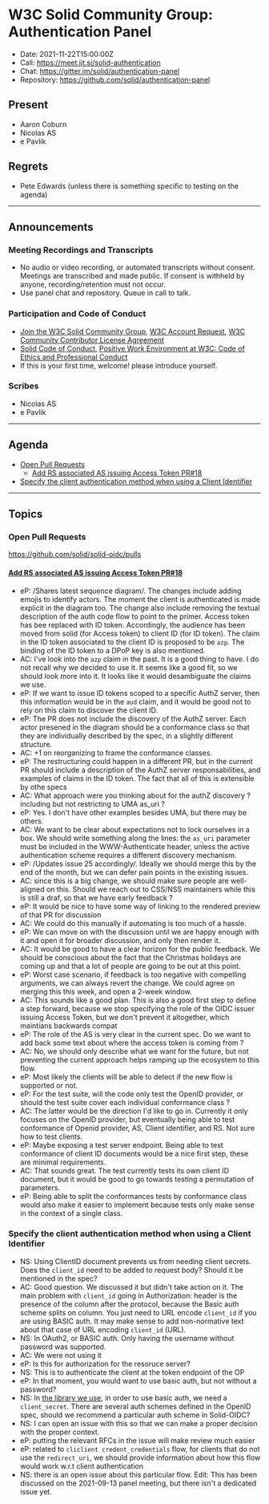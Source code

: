 # W3C Solid Community Group: Authentication Panel

* Date: 2021-11-22T15:00:00Z
* Call: https://meet.jit.si/solid-authentication
* Chat: https://gitter.im/solid/authentication-panel
* Repository: https://github.com/solid/authentication-panel

## Present
* Aaron Coburn
* Nicolas AS
* e Pavlik

## Regrets
* Pete Edwards (unless there is something specific to testing on the agenda)

---

## Announcements

### Meeting Recordings and Transcripts
* No audio or video recording, or automated transcripts without consent. Meetings are transcribed and made public. If consent is withheld by anyone, recording/retention must not occur.
* Use panel chat and repository. Queue in call to talk.


### Participation and Code of Conduct
* [Join the W3C Solid Community Group](https://www.w3.org/community/solid/join), [W3C Account Request](http://www.w3.org/accounts/request), [W3C Community Contributor License Agreement](https://www.w3.org/community/about/agreements/cla/)
* [Solid Code of Conduct](https://github.com/solid/process/blob/master/code-of-conduct.md), [Positive Work Environment at W3C: Code of Ethics and Professional Conduct](https://github.com/solid/process/blob/master/code-of-conduct.md)
* If this is your first time, welcome! please introduce yourself.


### Scribes
* Nicolas AS
* e Pavlik

---

## Agenda

* [Open Pull Requests](https://github.com/solid/solid-oidc/pulls)
  * [Add RS associated AS issuing Access Token PR#18](https://github.com/solid/solid-oidc/pull/18)
* [Specify the client authentication method when using a Client Identifier](https://github.com/solid/authentication-panel/issues/201)

---

## Topics

### Open Pull Requests

https://github.com/solid/solid-oidc/pulls

#### [Add RS associated AS issuing Access Token PR#18](https://github.com/solid/solid-oidc/pull/18)

* eP: /Shares latest sequence diagram/. The changes include adding emojis to identify actors. The moment the client is authenticated is made explicit in the diagram too. The change also include removing the textual description of the auth code flow to point to the primer. Access token has bee replaced with ID token. Accordingly, the audience has been moved from solid (for Access token) to client ID (for ID token). The claim in the ID token associated to the client ID is proposed to be `azp`. The binding of the ID token to a DPoP key is also mentioned.
* AC: I've look into the `azp` claim in the past. It is a good thing to have. I do not recall why we decided to use it. It seems like a good fit, so we should look more into it. It looks like it would desambiguate the claims we use.
* eP: If we want to issue ID tokens scoped to a specific AuthZ server, then this information would be in the `aud` claim, and it would be good not to rely on this claim to discover the client ID.
* eP: The PR does not include the discovery of the AuthZ server. Each actor presened in the diagram should be a conformance class so that they are individually described by the spec, in a slightly different structure. 
* AC: +1 on reorganizing to frame the conformance classes.
* eP: The restructuring could happen in a different PR, but in the current PR should include a description of the AuthZ server responsabilities, and examples of claims in the ID token. The fact that all of this is extensible by othe specs
* AC: What approach were you thinking about for the authZ discovery ? including but not restricting to UMA as_uri ?
* eP: Yes. I don't have other examples besides UMA, but there may be others.
* AC: We want to be clear about expectations not to lock ourselves in a box. We should write something along the lines: the `as_uri` parameter must be included in the WWW-Authenticate header, unless the active authentication scheme requires a different discovery mechanism. 
* eP: /Updates issue 25 accordingly/. Ideally we should merge this by the end of the month, but we can defer pain points in the existing issues.
* AC: since this is a big change, we should make sure people are well-aligned on this. Should we reach out to CSS/NSS maintainers while this is still a draf, so that we have early feedback ?
* eP: It would be nice to have some way of linking to the rendered preview of that PR for discussion
* AC: We could do this manually if automating is too much of a hassle.
* eP: We can move on with the discussion until we are happy enough with it and open it for broader discussion, and only then render it.
* AC: It would be good to have a clear horizon for the public feedback. We should be conscious about the fact that the Christmas holidays are coming up and that a lot of people are going to be out at this point.
* eP: Worst case scenario, if feedback is too negative with compelling arguments, we can always revert the change. We could agree on merging this this week, and open a 2-week window.
* AC: This sounds like a good plan. This is also a good first step to define a step forward, because we stop specifying the role of the OIDC issuer issuing Access Token, but we don't prevent it altogether, which maintians backwards compat
* eP: The role of the AS is very clear in the current spec. Do we want to add back some text about where the access token is coming from ?
* AC: No, we should only describe what we want for the future, but not preventing the current approach helps ramping up the ecosystem to this flow.
* eP: Most likely the clients will be able to detect if the new flow is supported or not.
* eP: For the test suite, will the code only test the OpenID provider, or should the test suite cover each individual conformance class ?
* AC: The latter would be the direction I'd like to go in. Currently it only focuses on the OpenID provider, but eventually being able to test conformance of Openid provider, AS, Client identifier, and RS. Not sure how to test clients.
* eP: Maybe exposing a test server endpoint. Being able to test conformance of client ID documents would be a nice first step, these are minimal requirements.
* AC: That sounds great. The test currently tests its own client ID document, but it would be good to go towards testing a permutation of parameters.
* eP: Being able to split the conformances tests by conformance class would also make it easier to implement because tests only make sense in the context of a single class.


### Specify the client authentication method when using a Client Identifier

* NS: Using ClientID document prevents us from needing client secrets. Does the `client_id` need to be added to request body? Should it be mentioned in the spec?
* AC: Good question. We discussed it but didn't take action on it. The main problem with `client_id` going in Authorization: header is the presence of the column after the protocol, because the Basic auth scheme splits on column. You just need to URL encode `client_id` if you are using BASIC auth. It may make sense to add non-normative text about that case of URL encoding `client_id` (URL).
* NS: In OAuth2, or BASIC auth. Only having the username without password was supported.
* AC: We were not using it 
* eP: Is this for authorization for the resoruce server?
* NS: This is to authenticate the client at the token endpoint of the OP
* eP: In that moment, you would want to use basic auth, but not without a password?
* NS: In [the library we use](https://github.com/panva/node-openid-client), in order to use basic auth, we need a `client_secret`. There are several auth schemes defined in the OpenID spec, should we recommend a particular auth scheme in Solid-OIDC?
* NS: I can open an issue with this so that we can make a proper decision with the proper context.
* eP: putting the relevant RFCs in the issue will make review much easier
* eP: related to `cliclient credent_credentials` flow, for clients that do not use the `redirect_uri`, we should provide information about how this flow would work w.r.t client authentication
* NS: there is an open issue about this particular flow. Edit: This has been discussed on the 2021-09-13 panel meeting, but there isn't a dedicated issue yet.
